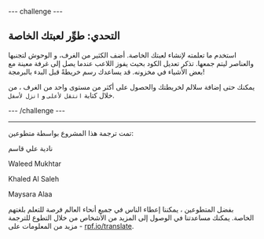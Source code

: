 --- challenge ---

## التحدي: طوِّر لعبتك الخاصة

استخدم ما تعلمته لإنشاء لعبتك الخاصة. أضف الكثير من الغرف، و الوحوش لتجنبها والعناصر ليتم جمعها. تذكر تعديل الكود بحيث يفوز اللاعب عندما يصل إلى غرفة معينة مع بعض الأشياء في مخزونه. قد يساعدك رسم خريطةً قبل البدء بالبرمجة!

يمكنك حتى إضافة سلالم لخريطتك والحصول على أكثر من مستوى واحد من الغرف ، من خلال كتابة `انتقل لأعلى` و `انزل لأسفل`.

--- /challenge ---


***
تمت ترجمة هذا المشروع بواسطة متطوعين:

نادية علي قاسم

Waleed Mukhtar

Khaled Al Saleh

Maysara Alaa

بفضل المتطوعين ، يمكننا إعطاء الناس في جميع أنحاء العالم فرصة للتعلم بلغتهم الخاصة. يمكنك مساعدتنا في الوصول إلى المزيد من الأشخاص من خلال التطوع للترجمة - مزيد من المعلومات على [rpf.io/translate](https://rpf.io/translate).